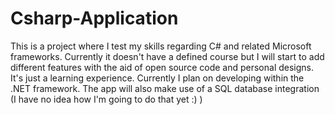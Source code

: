 # Csharp-Application
This is a project where I test my skills regarding C# and related Microsoft frameworks. Currently it doesn't have a defined course but I will start to add different features with the aid of open source code and personal designs. It's just a learning experience.
Currently I plan on developing within the .NET framework. The app will also make use of a SQL database integration (I have no idea how I'm going to do that yet :) )
